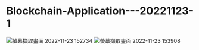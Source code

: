 # Blockchain-Application---20221123-1
![螢幕擷取畫面 2022-11-23 152734](https://user-images.githubusercontent.com/62171839/203493341-5a12e54a-0fec-4aee-bc42-8d8d869c9955.png)
![螢幕擷取畫面 2022-11-23 153908](https://user-images.githubusercontent.com/62171839/203493650-25fea25c-4a9a-4c2a-a25f-a8289e618a4b.png)
